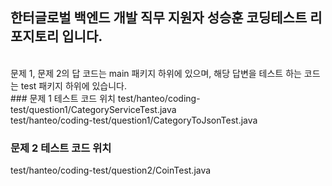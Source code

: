 ## 한터글로벌 백엔드 개발 직무 지원자 성승훈 코딩테스트 리포지토리 입니다.
<br>
문제 1, 문제 2의 답 코드는 main 패키지 하위에 있으며, 해당 답변을 테스트 하는 코드는 test 패키지 하위에 있습니다.
<br>
### 문제 1 테스트 코드 위치
test/hanteo/coding-test/question1/CategoryServiceTest.java <br>
test/hanteo/coding-test/question1/CategoryToJsonTest.java

### 문제 2 테스트 코드 위치
test/hanteo/coding-test/question2/CoinTest.java
